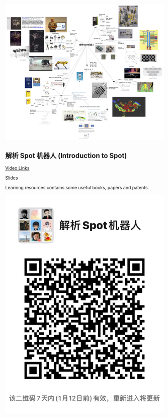 ![Mind Map](images/introduction-to-spot-mindmap.jpg)

## 解析 Spot 机器人 (Introduction to Spot)

[Video Links](https://www.bilibili.com/video/BV1ZP4y1J7xk)

[Slides](https://github.com/matheecs/introduction-to-spot/blob/master/introduction-to-spot-slides.pdf)

Learning resources contains some useful books, papers and patents.

![](images/IMG_2015.JPG)